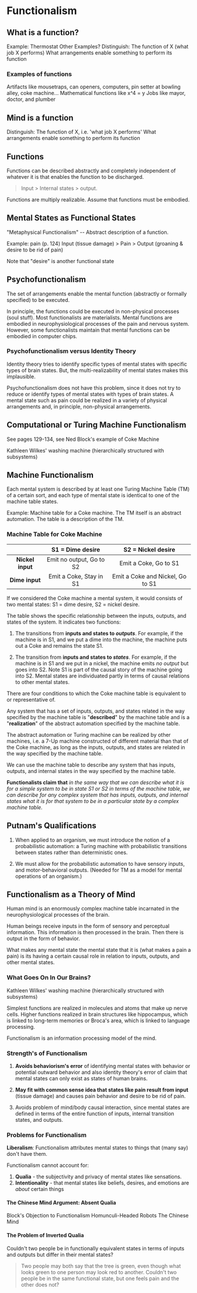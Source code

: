 # Functionalism

## What is a function?

Example: Thermostat
Other Examples?
    Distinguish:
        The function of X (what job X performs)
        What arrangements enable something to perform its function

### Examples of functions

Artifacts like mousetraps, can openers, computers, pin setter at bowling alley, coke machine...
Mathematical functions like x^4 = y
Jobs like mayor, doctor, and plumber

## Mind is a function

Distinguish:
    The function of X, i.e. 'what job X performs'
    What arrangements enable something to perform its function

## Functions

Functions can be described abstractly and completely independent of whatever it is that enables the function to be discharged.

> Input > Internal states > output.

Functions are multiply realizable. Assume that functions must be embodied.

## Mental States as Functional States

"Metaphysical Functionalism" -- Abstract description of a function.

Example: pain (p. 124)
    Input (tissue damage) > Pain > Output (groaning & desire to be rid of pain)

Note that "desire" is another functional state

## Psychofunctionalism

The set of arrangements enable the mental function (abstractly or formally specified) to be executed.

In principle, the functions could be executed in non-physical processes (soul stuff). Most functionalists are materialists. Mental functions are embodied in neurophysiological processes of the pain and nervous system. However, some functionalists maintain that mental functions can be embodied in computer chips.

### Psychofunctionalism versus Identity Theory

Identity theory tries to identify specific types of mental states with specific types of brain states. But, the multi-realizability of mental states makes this implausible.

Psychofunctionalism does not have this problem, since it does not try to reduce or identify types of mental states with types of brain states. A mental state such as pain could be realized in a variety of physical arrangements and, in principle, non-physical arrangements.

## Computational or Turing Machine Functionalism

See pages 129-134, see Ned Block's example of Coke Machine

Kathleen Wilkes' washing machine (hierarchically structured with subsystems)

## Machine Functionalism

Each mental system is described by at least one Turing Machine Table (TM) of a certain sort, and each type of mental state is identical to one of the machine table states.

Example: Machine table for a Coke machine. The TM itself is an abstract automation. The table is a description of the TM.

### Machine Table for Coke Machine

| | S1 = Dime desire | S2 = Nickel desire |
| :-: | :-: | :-: |
| **Nickel input** | Emit no output, Go to S2 | Emit a Coke, Go to S1 |
| **Dime input** | Emit a Coke, Stay in S1 | Emit a Coke and Nickel, Go to S1 |

If we considered the Coke machine a mental system, it would consists of two mental states:
    S1 = dime desire,
    S2 = nickel desire.

The table shows the specific relationship between the inputs, outputs, and states of the system. It indicates two functions:

1. The transitions from **inputs and states to *outputs***. For example, if the machine is in S1, and we put a dime into the machine, the machine puts out a Coke and remains the state S1.

1. The transition from **inputs and states to *states***. For example, if the machine is in S1 and we put in a nickel, the machine emits *no output* but goes into S2. Note S1 is part of the causal story of the machine going into S2. Mental states are individuated partly in terms of causal relations to other mental states.

There are four conditions to which the Coke machine table is equivalent to or representative of.

Any system that has a set of inputs, outputs, and states related in the way specified by the machine table is "**described**" by the machine table and is a "**realization**" of the abstract automation specified by the machine table.

The abstract automation or Turing machine can be realized by other machines, i.e. a 7-Up machine constructed of different material than that of the Coke machine, as long as the inputs, outputs, and states are related in the way specified by the machine table.

We can use the machine table to describe any system that has inputs, outputs, and internal states in the way specified by the machine table.

**Functionalists claim that** *in the same way that we can describe what it is for a simple system to be in state S1 or S2 in terms of the machine table, we can describe for any complex system that has inputs, outputs, and internal states what it is for that system to be in a particular state by a complex machine table.*

## Putnam's Qualifications

1. When applied to an organism, we must introduce the notion of a probabilistic automation: a Turing machine with probabilistic transitions between states rather than deterministic ones.

1. We must allow for the probabilistic automation to have sensory inputs, and motor-behavioral outputs. (Needed for TM as a model for mental operations of an organism.)

## Functionalism as a Theory of Mind

Human mind is an enormously complex machine table incarnated in the neurophysiological processes of the brain.

Human beings receive inputs in the form of sensory and perceptual information. This information is then processed in the brain. Then there is output in the form of behavior.

What makes any mental state the mental state that it is (what makes a pain a pain) is its having a certain causal role in relation to inputs, outputs, and other mental states.

### What Goes On In Our Brains?

Kathleen Wilkes' washing machine (hierarchically structured with subsystems)

Simplest functions are realized in molecules and atoms that make up nerve cells. Higher functions realized in brain structures like hippocampus, which is linked to long-term memories or Broca's area, which is linked to language processing.

Functionalism is an information processing model of the mind.

### Strength's of Functionalism

1. **Avoids behaviorism's error** of identifying mental states with behavior or potential outward behavior and also identity theory's error of claim that mental states can only exist as states of human brains.

1. **May fit with common sense idea that states like pain result from input** (tissue damage) and causes pain behavior and desire to be rid of pain.

1. Avoids problem of mind/body causal interaction, since mental states are defined in terms of the entire function of inputs, internal transition states, and outputs.

### Problems for Functionalism

**Liberalism**: Functionalism attributes mental states to things that (many say) don't have them.

Functionalism cannot account for:

1. **Qualia** - the subjectivity and privacy of mental states like sensations.
1. **Intentionality** - that mental states like beliefs, desires, and emotions are *about* certain things

#### The Chinese Mind Argument: Absent Qualia

Block's Objection to Functionalism
    Homunculi-Headed Robots
    The Chinese Mind

#### The Problem of Inverted Qualia

Couldn't two people be in functionally equivalent states in terms of inputs and outputs but differ in their mental states?

> Two people may both say that the tree is green, even though what looks green to one person may look red to another.
> Couldn't two people be in the same functional state, but one feels pain and the other does not?
